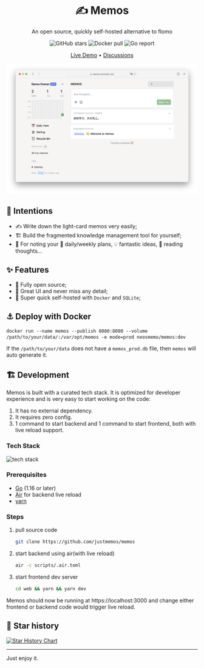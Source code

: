 <h1 align="center">✍️ Memos</h1>

<p align="center">An open source, quickly self-hosted alternative to flomo</p>

<p align="center">
  <img alt="GitHub stars" src="https://img.shields.io/github/stars/justmemos/memos" />
  <img alt="Docker pull" src="https://img.shields.io/docker/pulls/neosmemo/memos.svg" />
  <img alt="Go report" src="https://goreportcard.com/badge/github.com/justmemos/memos" />
</p>

<p align="center">
  <a href="https://memos.onrender.com/">Live Demo</a> •
  <a href="https://github.com/justmemos/memos/discussions">Discussions</a>
</p>

![demo](https://raw.githubusercontent.com/justmemos/memos/main/resources/demo.png)

## 🎯 Intentions

- ✍️ Write down the light-card memos very easily;
- 🏗️ Build the fragmented knowledge management tool for yourself;
- 📒 For noting your 📅 daily/weekly plans, 💡 fantastic ideas, 📕 reading thoughts...

## ✨ Features

- 🦄 Fully open source;
- 🤠 Great UI and never miss any detail;
- 🚀 Super quick self-hosted with `Docker` and `SQLite`;

## ⚓️ Deploy with Docker

```docker
docker run --name memos --publish 8080:8080 --volume /path/to/your/data/:/var/opt/memos -e mode=prod neosmemo/memos:dev
```

If the `/path/to/your/data` does not have a `memos_prod.db` file, then `memos` will auto generate it.

## 🏗 Development

Memos is built with a curated tech stack. It is optimized for developer experience and is very easy to start working on the code:

1. It has no external dependency.
2. It requires zero config.
3. 1 command to start backend and 1 command to start frontend, both with live reload support.

### Tech Stack

<img alt="tech stack" src="https://raw.githubusercontent.com/justmemos/memos/main/resources/tech-stack.png" width="320" />

### Prerequisites

- [Go](https://golang.org/doc/install) (1.16 or later)
- [Air](https://github.com/cosmtrek/air#installation) for backend live reload
- [yarn](https://yarnpkg.com/getting-started/install)

### Steps

1. pull source code

   ```bash
   git clone https://github.com/justmemos/memos
   ```

2. start backend using air(with live reload)

   ```bash
   air -c scripts/.air.toml
   ```

3. start frontend dev server

   ```bash
   cd web && yarn && yarn dev
   ```

Memos should now be running at https://localhost:3000 and change either frontend or backend code would trigger live reload.

## 🌟 Star history

[![Star History Chart](https://api.star-history.com/svg?repos=justmemos/memos&type=Date)](https://star-history.com/#justmemos/memos&Date)

---

Just enjoy it.
